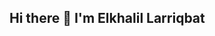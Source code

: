 ## Hi there 👋 I'm Elkhalil Larriqbat

<!--
🔭 I'm a self-taught/full-time software developer with a passion for building clean and efficient applications. 
🌱 I've worked on projects using JavaScript, React, Php, Laravel, and more.
👯 I love solving real-world problems with code,
💬 and I’m always open to learning new technologies and collaborating with others.
📫 How to reach me: www.linkedin.com/in/elkhalil-laariqbat
-->
